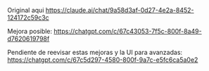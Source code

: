 Original aqui
https://claude.ai/chat/9a58d3af-0d27-4e2a-8452-124172c59c3c

Mejora posible:
https://chatgpt.com/c/67c43053-7f5c-800f-8a49-d7620619798f

Pendiente de reevisar estas mejoras y la UI para avanzadas:
https://chatgpt.com/c/67c5d297-4580-800f-9a7c-e5fc6ca5a0e2

